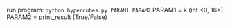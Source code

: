 run program:
`python hypercubes.py PARAM1 PARAM2`
PARAM1 = k (int <0, 16>)
PARAM2 = print_result (True/False)